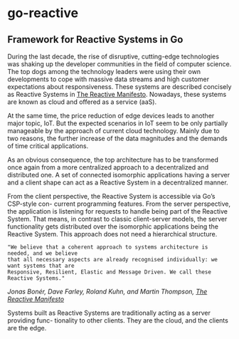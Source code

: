 # go-reactive
## Framework for Reactive Systems in Go

During the last decade, the rise of disruptive, cutting-edge technologies was shaking up
the developer communities in the field of computer science. The top dogs among the
technology leaders were using their own developments to cope with massive data streams
and high customer expectations about responsiveness. These systems are described
concisely as Reactive Systems in [The Reactive Manifesto](http://http://www.reactivemanifesto.org). Nowadays, these systems
are known as cloud and offered as a service (aaS).

At the same time, the price reduction of edge devices leads to another major topic, IoT.
But the expected scenarios in IoT seem to be only partially manageable by the approach
of current cloud technology. Mainly due to two reasons, the further increase of the data
magnitudes and the demands of time critical applications.

As an obvious consequence, the top architecture has to be transformed once again from
a more centralized approach to a decentralized and distributed one.
A set of connected isomorphic applications having a server and a client shape can act as
a Reactive System in a decentralized manner.

From the client perspective, the Reactive System is accessible via Go’s CSP-style con-
current programming features. From the server perspective, the application is listening
for requests to handle being part of the Reactive System. That means, in contrast to
classic client-server models, the server functionality gets distributed over the isomorphic
applications being the Reactive System. This approach does not need a hierarchical
structure.
```
"We believe that a coherent approach to systems architecture is needed, and we believe
that all necessary aspects are already recognised individually: we want systems that are
Responsive, Resilient, Elastic and Message Driven. We call these Reactive Systems."
```
*Jonas Bonér, Dave Farley, Roland Kuhn, and Martin Thompson, [The Reactive Manifesto](http://http://www.reactivemanifesto.org)*

Systems built as Reactive Systems are traditionally acting as a server providing func-
tionality to other clients. They are the cloud, and the clients are the edge.
